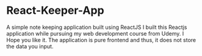 # React-Keeper-App
A simple note keeping application built using ReactJS
I built this Reactjs application while pursuing my web development course from Udemy. I Hope you like it.
The application is pure frontend and thus, it does not store the data you input.
